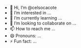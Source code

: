 - 👋 Hi, I’m @celsocacote
- 👀 I’m interested in ...
- 🌱 I’m currently learning ...
- 💞️ I’m looking to collaborate on ...
- 📫 How to reach me ...
- 😄 Pronouns: ...
- ⚡ Fun fact: ...

<!---
celsocacote/celsocacote is a ✨ special ✨ repository because its `README.md` (this file) appears on your GitHub profile.
You can click the Preview link to take a look at your changes.
--->
